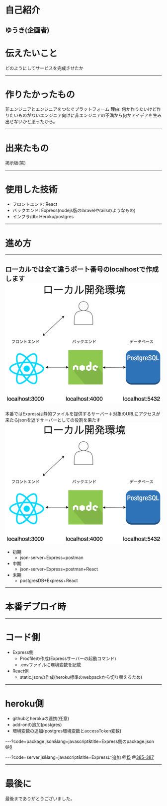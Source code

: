 # 自己紹介
ゆうき(企画者)
---
# 伝えたいこと
どのようにしてサービスを完成させたか

---
# 作りたかったもの
非エンジニアとエンジニアをつなぐプラットフォーム
理由: 何か作りたいけど作りたいものがないエンジニア向けに非エンジニアの不満から何かアイデアを生み出せないかと思ったから。

---
# 出来たもの

掲示板(笑)

---
# 使用した技術

* フロントエンド: React
* バックエンド: Express(nodejs版のlaravelやrailsのようなもの)
* インフラ/db: Heroku/postgres

---
# 進め方

---
ローカルでは全て違うポート番号のlocalhostで作成します
<img src="gitpitch-img/localimg.png"/>  
---
本番ではExpressは静的ファイルを提供するサーバー＋対象のURLにアクセスが来たらjsonを返すサーバーとしての役割を果たす
<img src="gitpitch-img/localimg.png"/>  

* 初期
  * json-server+Express+postman
* 中期
  * json-server+Express+postman+React
* 末期
  * postgresDB+Express+React

---
# 本番デプロイ時

---
# コード側
* Express側
  * Procfileの作成(Expressサーバーの起動コマンド)
  * .envファイルに環境変数を記載
* React側
  * static.jsonの作成(heroku標準のwebpackから切り替えるため)

---
# heroku側
* githubとherokuの連携(任意)
* add-onの追加(postgres)
* 環境変数の追加(postgres環境変数とaccessToken変数)

---?code=package.json&lang=javascript&title=Express側のpackage.json
@[8](デプロイ時にReactのコードをbuildするように設定)

---?code=server.js&lang=javascript&title=Expressに追加
@[15](Expressサーバーは静的ファイルを出力)
@[385-387](これがないとlocalでは動くが、本番環境では動かない)

---
# 最後に
最後までありがとうございました。